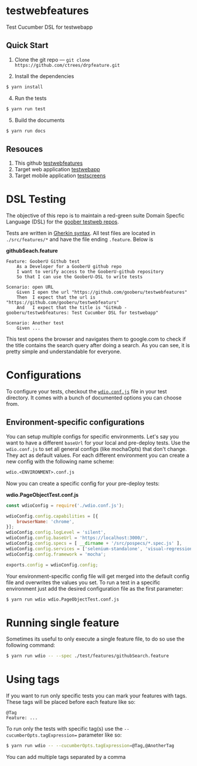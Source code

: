 # testwebfeatures
Test Cucumber DSL for testwebapp

Quick Start
-----------

1. Clone the git repo — `git clone https://github.com/ctrees/drpfeature.git`

2. Install the dependencies 

```sh
$ yarn install
```

4. Run the tests

```sh
$ yarn run test
```

5. Build the documents

```sh
$ yarn run docs
```

Resouces
--------

1. This github [testwebfeatures](https://github.com/gooberu/testwebfeatures)
2. Target web application [testwebapp](https://github.com/gooberu/testwebapp)
3. Target mobile application [testscreens](https://github.com/gooberu/testscreens)


DSL Testing
===========

The objective of this repo is to maintain a red-green suite Domain Specfic Language (DSL) for the [goober testweb repos](https://github.com/gooberu).

Tests are written in [Gherkin syntax](https://cucumber.io/docs/reference). All test files are located in
`./src/features/*` and have the file ending `.feature`.  Below is 

__githubSeach.feature__
```gherkin
Feature: GooberU Github test
    As a Developer for a GooberU github repo
    I want to verify access to the GooberU-github repository
    So that I can use the GooberU-DSL to write tests

Scenario: open URL
    Given I open the url "https://github.com/gooberu/testwebfeatures"
    Then  I expect that the url is "https://github.com/gooberu/testwebfeaturs"
    And   I expect that the title is "GitHub - gooberu/testwebfeatures: Test Cucumber DSL for testwebapp"

Scenario: Another test
    Given ...

```

This test opens the browser and navigates them to google.com to check if the title contains the search
query after doing a search. As you can see, it is pretty simple and understandable for everyone.

# Configurations

To configure your tests, checkout the [`wdio.conf.js`](https://github.com/webdriverio/cucumber-boilerplate/blob/master/wdio.conf.js) file in your test directory. It comes with a bunch of documented options you can choose from.

## Environment-specific configurations

You can setup multiple configs for specific environments. Let's say you want to have a different `baseUrl` for
your local and pre-deploy tests. Use the `wdio.conf.js` to set all general configs (like mochaOpts) that don't change.
They act as default values. For each different environment you can create a new config with the following name
scheme:

```txt
wdio.<ENVIRONMENT>.conf.js
```

Now you can create a specific config for your pre-deploy tests:

__wdio.PageObjectTest.conf.js__
```js
const wdioConfig = require('./wdio.conf.js');

wdioConfig.config.capabilities = [{
    browserName: 'chrome',
}];
wdioConfig.config.logLevel = 'silent',
wdioConfig.config.baseUrl = 'https://localhost:3000/',
wdioConfig.config.specs = [ __dirname + '/src/pospecs/*.spec.js' ],
wdioConfig.config.services = ['selenium-standalone', 'visual-regression'];
wdioConfig.config.framework = 'mocha';

exports.config = wdioConfig.config;
```

Your environment-specific config file will get merged into the default config file and overwrites the values you set.
To run a test in a specific environment just add the desired configuration file as the first parameter:

```sh
$ yarn run wdio wdio.PageObjectTest.conf.js
```

# Running single feature
Sometimes its useful to only execute a single feature file, to do so use the following command:

```sh
$ yarn run wdio -- --spec ./test/features/githubSearch.feature
```


# Using tags

If you want to run only specific tests you can mark your features with tags. These tags will be placed before each feature like so:

```gherkin
@Tag
Feature: ...
```

To run only the tests with specific tag(s) use the `--cucumberOpts.tagExpression=` parameter like so:

```sh
$ yarn run wdio -- --cucumberOpts.tagExpression=@Tag,@AnotherTag
```

You can add multiple tags separated by a comma

